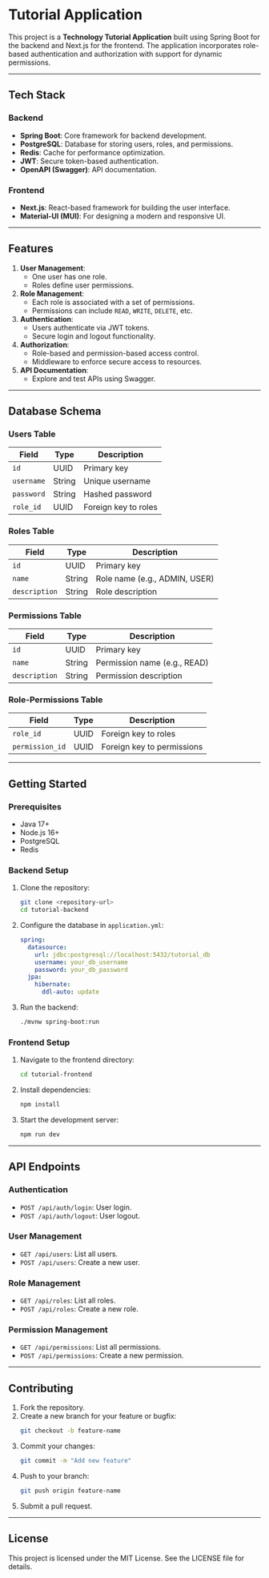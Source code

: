 # Tutorial Application

This project is a **Technology Tutorial Application** built using Spring Boot for the backend and Next.js for the frontend. The application incorporates role-based authentication and authorization with support for dynamic permissions.

---

## **Tech Stack**

### **Backend**
- **Spring Boot**: Core framework for backend development.
- **PostgreSQL**: Database for storing users, roles, and permissions.
- **Redis**: Cache for performance optimization.
- **JWT**: Secure token-based authentication.
- **OpenAPI (Swagger)**: API documentation.

### **Frontend**
- **Next.js**: React-based framework for building the user interface.
- **Material-UI (MUI)**: For designing a modern and responsive UI.

---

## **Features**

1. **User Management**:
   - One user has one role.
   - Roles define user permissions.
2. **Role Management**:
   - Each role is associated with a set of permissions.
   - Permissions can include `READ`, `WRITE`, `DELETE`, etc.
3. **Authentication**:
   - Users authenticate via JWT tokens.
   - Secure login and logout functionality.
4. **Authorization**:
   - Role-based and permission-based access control.
   - Middleware to enforce secure access to resources.
5. **API Documentation**:
   - Explore and test APIs using Swagger.

---

## **Database Schema**

### **Users Table**
| Field       | Type     | Description       |
|-------------|----------|-------------------|
| `id`        | UUID     | Primary key       |
| `username`  | String   | Unique username   |
| `password`  | String   | Hashed password   |
| `role_id`   | UUID     | Foreign key to roles |

### **Roles Table**
| Field       | Type     | Description          |
|-------------|----------|----------------------|
| `id`        | UUID     | Primary key          |
| `name`      | String   | Role name (e.g., ADMIN, USER) |
| `description` | String | Role description     |

### **Permissions Table**
| Field       | Type     | Description          |
|-------------|----------|----------------------|
| `id`        | UUID     | Primary key          |
| `name`      | String   | Permission name (e.g., READ) |
| `description` | String | Permission description |

### **Role-Permissions Table**
| Field         | Type     | Description              |
|---------------|----------|--------------------------|
| `role_id`     | UUID     | Foreign key to roles     |
| `permission_id` | UUID   | Foreign key to permissions |

---

## **Getting Started**

### **Prerequisites**
- Java 17+
- Node.js 16+
- PostgreSQL
- Redis

### **Backend Setup**
1. Clone the repository:
   ```bash
   git clone <repository-url>
   cd tutorial-backend
   ```
2. Configure the database in `application.yml`:
   ```yaml
   spring:
     datasource:
       url: jdbc:postgresql://localhost:5432/tutorial_db
       username: your_db_username
       password: your_db_password
     jpa:
       hibernate:
         ddl-auto: update
   ```
3. Run the backend:
   ```bash
   ./mvnw spring-boot:run
   ```

### **Frontend Setup**
1. Navigate to the frontend directory:
   ```bash
   cd tutorial-frontend
   ```
2. Install dependencies:
   ```bash
   npm install
   ```
3. Start the development server:
   ```bash
   npm run dev
   ```

---

## **API Endpoints**

### **Authentication**
- `POST /api/auth/login`: User login.
- `POST /api/auth/logout`: User logout.

### **User Management**
- `GET /api/users`: List all users.
- `POST /api/users`: Create a new user.

### **Role Management**
- `GET /api/roles`: List all roles.
- `POST /api/roles`: Create a new role.

### **Permission Management**
- `GET /api/permissions`: List all permissions.
- `POST /api/permissions`: Create a new permission.

---

## **Contributing**

1. Fork the repository.
2. Create a new branch for your feature or bugfix:
   ```bash
   git checkout -b feature-name
   ```
3. Commit your changes:
   ```bash
   git commit -m "Add new feature"
   ```
4. Push to your branch:
   ```bash
   git push origin feature-name
   ```
5. Submit a pull request.

---

## **License**
This project is licensed under the MIT License. See the LICENSE file for details.

